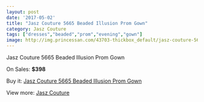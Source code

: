 ```yaml
---
layout: post
date: '2017-05-02'
title: "Jasz Couture 5665 Beaded Illusion Prom Gown"
category: Jasz Couture
tags: ["dresses","beaded","prom","evening","gown"]
image: http://img.princessan.com/43703-thickbox_default/jasz-couture-5665-beaded-illusion-prom-gown.jpg
---
```

Jasz Couture 5665 Beaded Illusion Prom Gown

On Sales: **$398**
<a href="https://www.princessan.com/en/jasz-couture/20329-jasz-couture-5665-beaded-illusion-prom-gown.html"><amp-img layout="responsive" width="600" height="600" src="//img.princessan.com/43703-thickbox_default/jasz-couture-5665-beaded-illusion-prom-gown.jpg" alt="Jasz Couture 5665 Beaded Illusion Prom Gown 0" /></a>
<a href="https://www.princessan.com/en/jasz-couture/20329-jasz-couture-5665-beaded-illusion-prom-gown.html"><amp-img layout="responsive" width="600" height="600" src="//img.princessan.com/43704-thickbox_default/jasz-couture-5665-beaded-illusion-prom-gown.jpg" alt="Jasz Couture 5665 Beaded Illusion Prom Gown 1" /></a>

Buy it: [Jasz Couture 5665 Beaded Illusion Prom Gown](https://www.princessan.com/en/jasz-couture/20329-jasz-couture-5665-beaded-illusion-prom-gown.html "Jasz Couture 5665 Beaded Illusion Prom Gown")

View more: [Jasz Couture](https://www.princessan.com/en/24-jasz-couture "Jasz Couture")